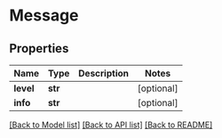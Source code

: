 # Message

## Properties
Name | Type | Description | Notes
------------ | ------------- | ------------- | -------------
**level** | **str** |  | [optional] 
**info** | **str** |  | [optional] 

[[Back to Model list]](../README.md#documentation-for-models) [[Back to API list]](../README.md#documentation-for-api-endpoints) [[Back to README]](../README.md)


